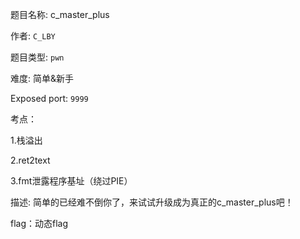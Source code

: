 题目名称: c_master_plus

作者: `C_LBY`

题目类型: `pwn`

难度: 简单&新手

Exposed port: `9999`

考点：

1.栈溢出

2.ret2text

3.fmt泄露程序基址（绕过PIE）

描述: 简单的已经难不倒你了，来试试升级成为真正的c_master_plus吧！

flag：动态flag
